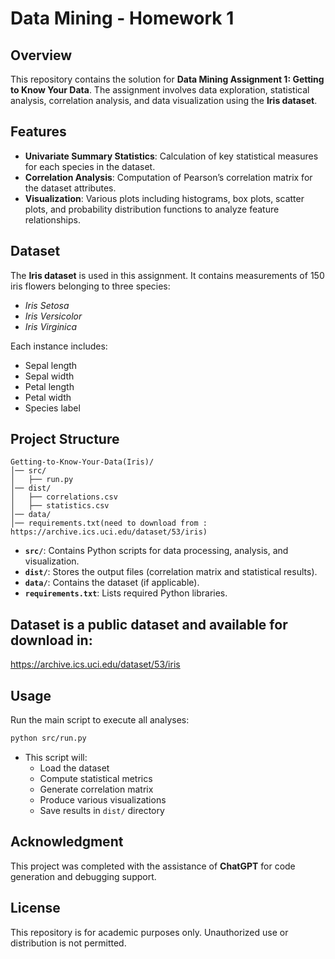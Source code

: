 # Data Mining - Homework 1

## Overview
This repository contains the solution for **Data Mining Assignment 1: Getting to Know Your Data**. The assignment involves data exploration, statistical analysis, correlation analysis, and data visualization using the **Iris dataset**.

## Features
- **Univariate Summary Statistics**: Calculation of key statistical measures for each species in the dataset.
- **Correlation Analysis**: Computation of Pearson’s correlation matrix for the dataset attributes.
- **Visualization**: Various plots including histograms, box plots, scatter plots, and probability distribution functions to analyze feature relationships.

## Dataset
The **Iris dataset** is used in this assignment. It contains measurements of 150 iris flowers belonging to three species:
- *Iris Setosa*
- *Iris Versicolor*
- *Iris Virginica*

Each instance includes:
- Sepal length
- Sepal width
- Petal length
- Petal width
- Species label

## Project Structure
```
Getting-to-Know-Your-Data(Iris)/
│── src/
│   ├── run.py
│── dist/
│   ├── correlations.csv
│   ├── statistics.csv
│── data/
│── requirements.txt(need to download from : https://archive.ics.uci.edu/dataset/53/iris)
```
- **`src/`**: Contains Python scripts for data processing, analysis, and visualization.
- **`dist/`**: Stores the output files (correlation matrix and statistical results).
- **`data/`**: Contains the dataset (if applicable).
- **`requirements.txt`**: Lists required Python libraries.

## Dataset is a public dataset and available for download in:
https://archive.ics.uci.edu/dataset/53/iris

## Usage
Run the main script to execute all analyses:
```bash
python src/run.py
```
- This script will:
  - Load the dataset
  - Compute statistical metrics
  - Generate correlation matrix
  - Produce various visualizations
  - Save results in `dist/` directory

## Acknowledgment
This project was completed with the assistance of **ChatGPT** for code generation and debugging support.

## License
This repository is for academic purposes only. Unauthorized use or distribution is not permitted.




